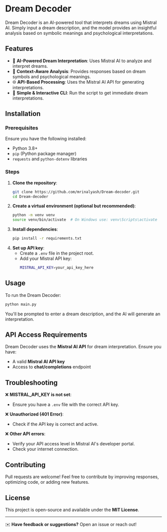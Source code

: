 # Dream Decoder

Dream Decoder is an AI-powered tool that interprets dreams using Mistral AI. Simply input a dream description, and the model provides an insightful analysis based on symbolic meanings and psychological interpretations.

## Features
- 🔮 **AI-Powered Dream Interpretation**: Uses Mistral AI to analyze and interpret dreams.
- 🧠 **Context-Aware Analysis**: Provides responses based on dream symbols and psychological meanings.
- 🌐 **API-Based Processing**: Uses the Mistral AI API for generating interpretations.
- 📜 **Simple & Interactive CLI**: Run the script to get immediate dream interpretations.

## Installation

### Prerequisites
Ensure you have the following installed:
- Python 3.8+
- `pip` (Python package manager)
- `requests` and `python-dotenv` libraries

### Steps
1. **Clone the repository**:
   ```sh
   git clone https://github.com/mrinalyash/Dream-decoder.git
   cd Dream-decoder
   ```
2. **Create a virtual environment (optional but recommended)**:
   ```sh
   python -m venv venv
   source venv/bin/activate  # On Windows use: venv\Scripts\activate
   ```
3. **Install dependencies**:
   ```sh
   pip install -r requirements.txt
   ```
4. **Set up API key**:
   - Create a `.env` file in the project root.
   - Add your Mistral API key:
     ```sh
     MISTRAL_API_KEY=your_api_key_here
     ```

## Usage
To run the Dream Decoder:
```sh
python main.py
```
You'll be prompted to enter a dream description, and the AI will generate an interpretation.

## API Access Requirements
Dream Decoder uses the **Mistral AI API** for dream interpretation. Ensure you have:
- A valid **Mistral AI API key**
- Access to **chat/completions** endpoint

## Troubleshooting
❌ **MISTRAL_API_KEY is not set**:
   - Ensure you have a `.env` file with the correct API key.

❌ **Unauthorized (401 Error)**:
   - Check if the API key is correct and active.

❌ **Other API errors**:
   - Verify your API access level in Mistral AI's developer portal.
   - Check your internet connection.

## Contributing
Pull requests are welcome! Feel free to contribute by improving responses, optimizing code, or adding new features.

## License
This project is open-source and available under the **MIT License**.

---
✉️ **Have feedback or suggestions?** Open an issue or reach out!

